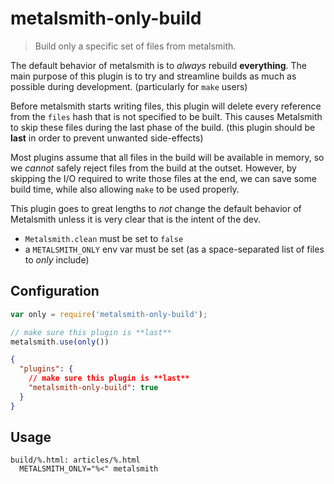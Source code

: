# metalsmith-only-build

> Build only a specific set of files from metalsmith.

The default behavior of metalsmith is to _always_ rebuild **everything**.
The main purpose of this plugin is to try and streamline builds as much as
possible during development. (particularly for `make` users)

Before metalsmith starts writing files, this plugin will delete every
reference from the `files` hash that is not specified to be built. This
causes Metalsmith to skip these files during the last phase of the build.
(this plugin should be **last** in order to prevent unwanted side-effects)

Most plugins assume that all files in the build will be available in memory,
so we _cannot_ safely reject files from the build at the outset. However, by
skipping the I/O required to write those files at the end, we can save some
build time, while also allowing `make` to be used properly.

This plugin goes to great lengths to _not_ change the default behavior of
Metalsmith unless it is very clear that is the intent of the dev.

 * `Metalsmith.clean` must be set to `false`
 * a `METALSMITH_ONLY` env var must be set (as a space-separated list of
   files to _only_ include)

## Configuration

```js
var only = require('metalsmith-only-build');

// make sure this plugin is **last**
metalsmith.use(only())
```

```json
{
  "plugins": {
    // make sure this plugin is **last**
    "metalsmith-only-build": true
  }
}
```

## Usage

```make
build/%.html: articles/%.html
  METALSMITH_ONLY="%<" metalsmith
```

